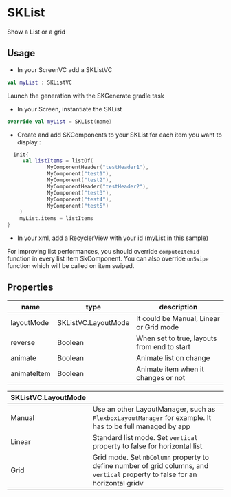 # SKList

Show a List or a grid

## Usage

* In your ScreenVC add a SKListVC

```kotlin  
val myList : SKListVC  
```  

Launch the generation with the SKGenerate gradle task

* In your Screen, instantiate the SKList

```kotlin  
override val myList = SKList(name)  
```  
* Create and add SKComponents to your SKList for each item you want to display :
```kotlin  
  init{  
	 val listItems = listOf(
			 MyComponentHeader("testHeader1"),
			 MyComponent("test1"),
			 MyComponent("test2"),
			 MyComponentHeader("testHeader2"),
			 MyComponent("test3"),
			 MyComponent("test4"),
			 MyComponent("test5")
	)
	myList.items = listItems 
}  
```  
* In your xml, add a RecyclerView with your id (myList in this sample)

For improving list performances, you should override `computeItemId` function in every list item SkComponent. 
You can also override `onSwipe` function which will be called on item swiped.


## Properties

| name | type |description |  
|--|--|--|  
| layoutMode | SKListVC.LayoutMode | It could be Manual, Linear or Grid mode |
| reverse | Boolean | When set to true, layouts from end to start  |
| animate | Boolean | Animate list on change |
| animateItem | Boolean | Animate item when it changes or not |


| SKListVC.LayoutMode |  |
|--|--|
| Manual | Use an other LayoutManager, such as `FlexboxLayoutManager` for example. It has to be full managed by app |
| Linear | Standard list mode. Set `vertical` property to false for horizontal list |
| Grid | Grid mode. Set `nbColumn` property to define number of grid columns, and `vertical` property to false for an horizontal gridv| 

